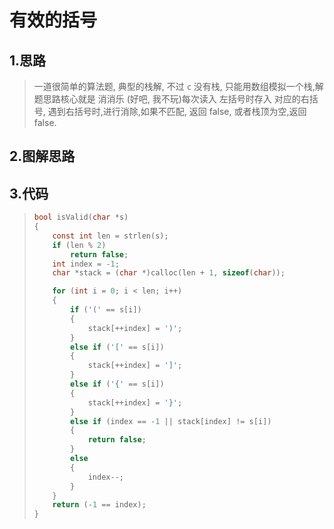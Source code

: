 # 有效的括号

## 1.思路
> 一道很简单的算法题, 典型的栈解, 不过 `c` 没有栈, 只能用数组模拟一个栈,解题思路核心就是 消消乐 (好吧, 我不玩)每次读入 左括号时存入 对应的右括号, 遇到右括号时,进行消除,如果不匹配, 返回 false, 或者栈顶为空,返回 false.

## 2.图解思路


## 3.代码
>```c
> bool isValid(char *s)
> {
>     const int len = strlen(s);
>     if (len % 2)
>         return false;
>     int index = -1;
>     char *stack = (char *)calloc(len + 1, sizeof(char));
> 
>     for (int i = 0; i < len; i++)
>     {
>         if ('(' == s[i])
>         {
>             stack[++index] = ')';
>         }
>         else if ('[' == s[i])
>         {
>             stack[++index] = ']';
>         }
>         else if ('{' == s[i])
>         {
>             stack[++index] = '}';
>         }
>         else if (index == -1 || stack[index] != s[i])
>         {
>             return false;
>         }
>         else
>         {
>             index--;
>         }
>     }
>     return (-1 == index);
> }
>```